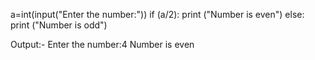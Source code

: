 a=int(input("Enter the number:"))
if (a/2):
  print ("Number is even")
else:
  print ("Number is odd")

Output:-
Enter the number:4
Number is even
